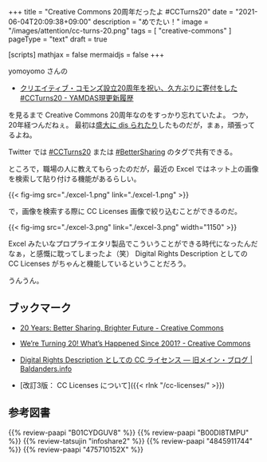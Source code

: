 +++
title = "Creative Commons 20周年だったよ #CCTurns20"
date =  "2021-06-04T20:09:38+09:00"
description = "めでたい！"
image = "/images/attention/cc-turns-20.png"
tags = [ "creative-commons" ]
pageType = "text"
draft = true

[scripts]
  mathjax = false
  mermaidjs = false
+++

yomoyomo さんの

- [クリエイティブ・コモンズ設立20周年を祝い、久方ぶりに寄付をした #CCTurns20 - YAMDAS現更新履歴](https://yamdas.hatenablog.com/entry/20210604/cc-20)

を見るまで Creative Commons 20周年なのをすっかり忘れていたよ。
つか，20年経つんだねぇ。
最初は[盛大に dis られたり](https://mag.osdn.jp/03/09/29/0955208 "クリエイティヴ・コモンズに関する悲観的な見解 | OSDN Magazine")したものだが，まぁ，頑張ってるよね。

Twitter では [#CCTurns20](https://twitter.com/hashtag/CCTurns20) または [#BetterSharing](https://twitter.com/hashtag/BetterSharing) のタグで共有できる。

ところで，職場の人に教えてもらったのだが，最近の Excel ではネット上の画像を検索して貼り付ける機能があるらしい。

{{< fig-img src="./excel-1.png" link="./excel-1.png" >}}

で，画像を検索する際に CC Licenses 画像で絞り込むことができるのだ。

{{< fig-img src="./excel-3.png" link="./excel-3.png" width="1150" >}}

Excel みたいなプロプライエタリ製品でこういうことができる時代になったんだなぁ，と感慨に耽ってしまったよ（笑） Digital Rights Description としての CC Licenses がちゃんと機能しているということだろう。

うんうん。

## ブックマーク

- [20 Years: Better Sharing, Brighter Future - Creative Commons](https://creativecommons.org/20-years/)
- [We’re Turning 20! What’s Happened Since 2001? - Creative Commons](https://creativecommons.org/2021/05/24/were-turning-20-whats-happened-since-2001/)

- [Digital Rights Description としての CC ライセンス — 旧メイン・ブログ | Baldanders.info](https://baldanders.info/blog/000349/)
- [改訂3版： CC Licenses について]({{< rlnk "/cc-licenses/" >}})

## 参考図書

{{% review-paapi "B01CYDGUV8" %}} <!-- CODE VERSION 2.0 -->
{{% review-paapi "B00DI8TMPU" %}} <!-- オープン化する創造の時代 -->
{{% review-tatsujin "infoshare2" %}} <!-- 続・情報共有の未来 -->
{{% review-paapi "4845911744" %}} <!-- フリーカルチャーをつくるためのガイドブック -->
{{% review-paapi "475710152X" %}} <!-- クリエイティブ・コモンズ―デジタル時代の知的財産権 -->
